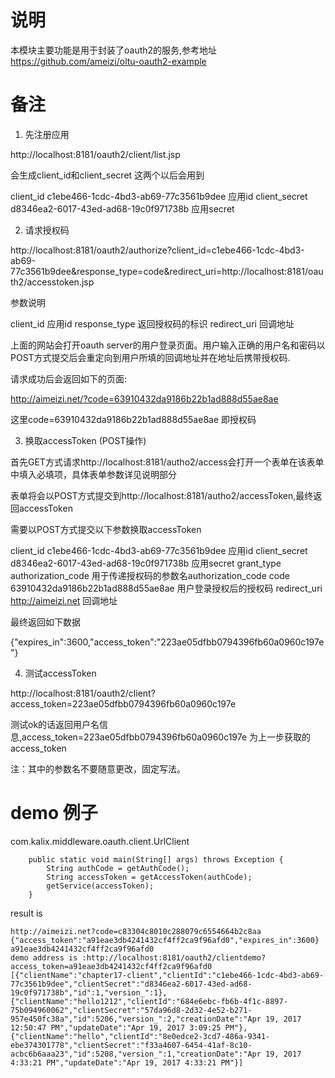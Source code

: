 # 说明
  本模块主要功能是用于封装了oauth2的服务,参考地址 https://github.com/ameizi/oltu-oauth2-example
# 备注
1. 先注册应用

http://localhost:8181/oauth2/client/list.jsp

会生成client_id和client_secret 这两个以后会用到

client_id               c1ebe466-1cdc-4bd3-ab69-77c3561b9dee    应用id
client_secret           d8346ea2-6017-43ed-ad68-19c0f971738b    应用secret

2. 请求授权码

http://localhost:8181/oauth2/authorize?client_id=c1ebe466-1cdc-4bd3-ab69-77c3561b9dee&response_type=code&redirect_uri=http://localhost:8181/oauth2/accesstoken.jsp

参数说明

client_id               应用id
response_type           返回授权码的标识
redirect_uri            回调地址

上面的网站会打开oauth server的用户登录页面。用户输入正确的用户名和密码以POST方式提交后会重定向到用户所填的回调地址并在地址后携带授权码.

请求成功后会返回如下的页面:

http://aimeizi.net/?code=63910432da9186b22b1ad888d55ae8ae

这里code=63910432da9186b22b1ad888d55ae8ae 即授权码

3. 换取accessToken (POST操作)

首先GET方式请求http://localhost:8181/autho2/access会打开一个表单在该表单中填入必填项，具体表单参数详见说明部分

表单将会以POST方式提交到http://localhost:8181/autho2/accessToken,最终返回accessToken

需要以POST方式提交以下参数换取accessToken

client_id       c1ebe466-1cdc-4bd3-ab69-77c3561b9dee            应用id
client_secret   d8346ea2-6017-43ed-ad68-19c0f971738b            应用secret
grant_type      authorization_code                              用于传递授权码的参数名authorization_code
code            63910432da9186b22b1ad888d55ae8ae                用户登录授权后的授权码
redirect_uri    http://aimeizi.net                              回调地址

最终返回如下数据

{"expires_in":3600,"access_token":"223ae05dfbb0794396fb60a0960c197e"}

4. 测试accessToken

http://localhost:8181/oauth2/client?access_token=223ae05dfbb0794396fb60a0960c197e

测试ok的话返回用户名信息,access_token=223ae05dfbb0794396fb60a0960c197e 为上一步获取的access_token

注：其中的参数名不要随意更改，固定写法。

# demo 例子
com.kalix.middleware.oauth.client.UrlClient

```
    public static void main(String[] args) throws Exception {
        String authCode = getAuthCode();
        String accessToken = getAccessToken(authCode);
        getService(accessToken);
    }

```

result is 
```
http://aimeizi.net?code=c83304c8010c288079c6554664b2c8aa
{"access_token":"a91eae3db4241432cf4ff2ca9f96afd0","expires_in":3600}
a91eae3db4241432cf4ff2ca9f96afd0
demo address is :http://localhost:8181/oauth2/clientdemo?access_token=a91eae3db4241432cf4ff2ca9f96afd0
[{"clientName":"chapter17-client","clientId":"c1ebe466-1cdc-4bd3-ab69-77c3561b9dee","clientSecret":"d8346ea2-6017-43ed-ad68-19c0f971738b","id":1,"version_":1},{"clientName":"hello1212","clientId":"684e6ebc-fb6b-4f1c-8897-75b094960062","clientSecret":"57da96d8-2d32-4e52-b271-957e450fc38a","id":5206,"version_":2,"creationDate":"Apr 19, 2017 12:50:47 PM","updateDate":"Apr 19, 2017 3:09:25 PM"},{"clientName":"hello","clientId":"8e0edce2-3cd7-486a-9341-ebe374301778","clientSecret":"f33a4607-6454-41af-8c10-acbc6b6aaa23","id":5208,"version_":1,"creationDate":"Apr 19, 2017 4:33:21 PM","updateDate":"Apr 19, 2017 4:33:21 PM"}]
```
